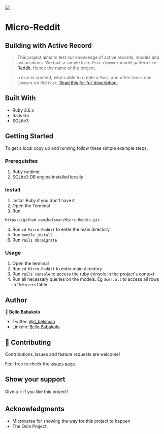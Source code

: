 ![](https://img.shields.io/badge/Microverse-blueviolet)

# Micro-Reddit
## Building with Active Record

> This project aims to test our knowledge of active records, models and associations. We built a simple ```User-Post-Comment``` model pattern like [Reddit](https://www.reddit.com/). Hence the name of the project. 

> a ```User``` is created, who's able to create a ```Post```, and other ```User```s can ```Comment``` on the ```Post```. [Read this for full description.](https://www.theodinproject.com/courses/ruby-on-rails/lessons/building-with-active-record-ruby-on-rails)


## Built With

- Ruby 2.6.x
- Rails 6.x
- SQLite3

## Getting Started

To get a local copy up and running follow these simple example steps.

### Prerequisites
1. Ruby runtime
2. SQLite3 DB engine installed locally

### Install

1) Install Ruby if you don't have it
2) Open the Terminal
3) Run

```sh
https://github.com/belsman/Micro-Reddit.git
```

4) Run ```cd Micro-Reddit``` to enter the main directory
5) Run ```bundle install```
6) Run ```rails db:migrate```

### Usage

1) Open the terminal
2) Run ```cd Micro-Reddit``` to enter main directory
3) Run ```rails console``` to access the ruby console in the project's context
4) Run all necessary queries on the models. Eg ```User.all``` to access all rows in the ```users``` table

## Author

👤 **Bello Babakolo**

- Twitter: [@d_belsman](https://twitter.com/d_belsman)
- Linkdin: [Bello Babakolo](https://www.linkedin.com/in/bello-babakolo-b23b17145/)


## 🤝 Contributing

Contributions, issues and feature requests are welcome!

Feel free to check the [issues page](issues/).

## Show your support

Give a ⭐️ if you like this project!

## Acknowledgments

- Microverse for showing the way for this project to happen
- The Odin Project.